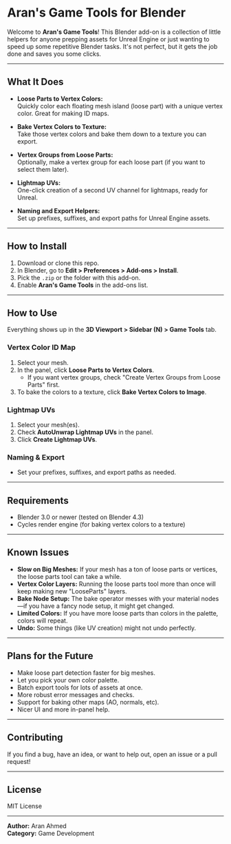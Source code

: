 # Aran's Game Tools for Blender

Welcome to **Aran's Game Tools**! This Blender add-on is a collection of little helpers for anyone prepping assets for Unreal Engine or just wanting to speed up some repetitive Blender tasks. It's not perfect, but it gets the job done and saves you some clicks.

---

## What It Does

- **Loose Parts to Vertex Colors:**  
  Quickly color each floating mesh island (loose part) with a unique vertex color. Great for making ID maps.

- **Bake Vertex Colors to Texture:**  
  Take those vertex colors and bake them down to a texture you can export.

- **Vertex Groups from Loose Parts:**  
  Optionally, make a vertex group for each loose part (if you want to select them later).

- **Lightmap UVs:**  
  One-click creation of a second UV channel for lightmaps, ready for Unreal.

- **Naming and Export Helpers:**  
  Set up prefixes, suffixes, and export paths for Unreal Engine assets.

---

## How to Install

1. Download or clone this repo.
2. In Blender, go to **Edit > Preferences > Add-ons > Install**.
3. Pick the `.zip` or the folder with this add-on.
4. Enable **Aran's Game Tools** in the add-ons list.

---

## How to Use

Everything shows up in the **3D Viewport > Sidebar (N) > Game Tools** tab.

### Vertex Color ID Map

1. Select your mesh.
2. In the panel, click **Loose Parts to Vertex Colors**.
   - If you want vertex groups, check "Create Vertex Groups from Loose Parts" first.
3. To bake the colors to a texture, click **Bake Vertex Colors to Image**.

### Lightmap UVs

1. Select your mesh(es).
2. Check **AutoUnwrap Lightmap UVs** in the panel.
3. Click **Create Lightmap UVs**.

### Naming & Export

- Set your prefixes, suffixes, and export paths as needed.

---

## Requirements

- Blender 3.0 or newer (tested on Blender 4.3)
- Cycles render engine (for baking vertex colors to a texture)

---

## Known Issues

- **Slow on Big Meshes:** If your mesh has a ton of loose parts or vertices, the loose parts tool can take a while.
- **Vertex Color Layers:** Running the loose parts tool more than once will keep making new "LooseParts" layers.
- **Bake Node Setup:** The bake operator messes with your material nodes—if you have a fancy node setup, it might get changed.
- **Limited Colors:** If you have more loose parts than colors in the palette, colors will repeat.
- **Undo:** Some things (like UV creation) might not undo perfectly.

---

## Plans for the Future

- Make loose part detection faster for big meshes.
- Let you pick your own color palette.
- Batch export tools for lots of assets at once.
- More robust error messages and checks.
- Support for baking other maps (AO, normals, etc).
- Nicer UI and more in-panel help.

---

## Contributing

If you find a bug, have an idea, or want to help out, open an issue or a pull request!

---

## License

MIT License

---

**Author:** Aran Ahmed  
**Category:** Game Development  
